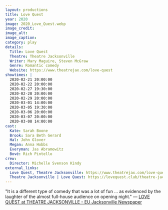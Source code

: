 ```yaml
---
layout: productions
title: Love Quest
year: 2020
image: 2020_Love_Quest.webp
image_credit: 
image_alt:
image_caption:
category: play
details:
  Title: Love Quest
  Theatre: Theatre Jacksonville
  Writer: Mary Maguire, Steven McGraw
  Genre: Romantic comedy
  Website: https://www.theatrejax.com/love-quest
showtimes: |
  2020-02-21 20:00:00
  2020-02-22 20:00:00
  2020-02-27 19:30:00
  2020-02-28 20:00:00
  2020-02-29 20:00:00
  2020-03-01 14:00:00
  2020-03-05 19:30:00
  2020-03-06 20:00:00
  2020-03-07 20:00:00
  2020-03-08 14:00:00
cast:
  Kate: Sarah Boone
  Brook: Sara Beth Gerard
  Hal: John Glover
  Megan: Anna Hobbs
  Everyman: Jas Abramowitz
  Bové: Rich Pintello
crew:
  Director: Michelle Svenson Kindy
external_links:
  Love Quest, Theatre Jacksonville: https://www.theatrejax.com/love-quest
  Theatre Jacksonville | Love Quest: https://lovequest.club/theatre-jacksonville
---
```

"It is a different type of comedy that was a lot of fun ... as evidenced by the laughter of the almost full-house audience on opening night." — [LOVE QUEST at THEATRE JACKSONVILLE - EU Jacksonville Newspaper](https://eujacksonville.com/2020/02/27/love-quest-at-theatre-jacksonville/)

